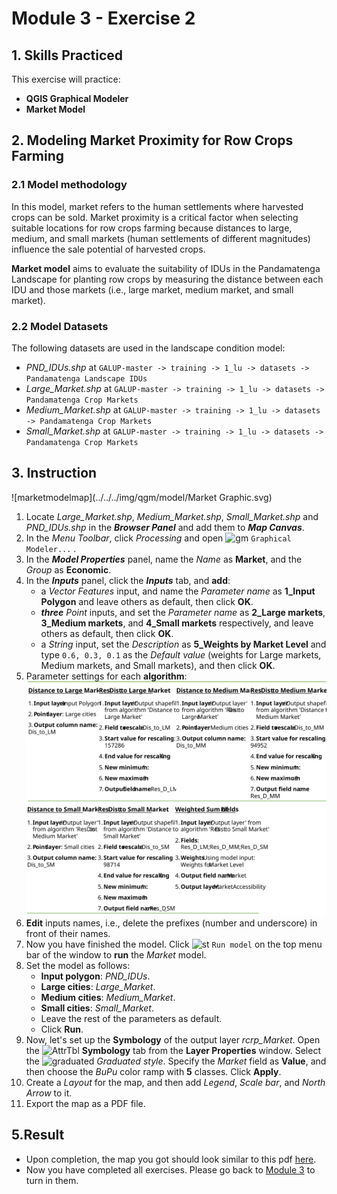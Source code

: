 # Module 3 - Exercise 2

## 1. Skills Practiced

This exercise will practice:

- **QGIS Graphical Modeler**
- **Market Model**

## 2. Modeling Market Proximity for Row Crops Farming

### 2.1 Model methodology

In this model, market refers to the human settlements where harvested crops
can be sold.
Market proximity is a critical factor when selecting suitable locations for
row crops farming because distances to large, medium, and small markets
(human settlements of different magnitudes) influence the sale potential of
harvested crops.

**Market model** aims to evaluate the suitability of IDUs in the Pandamatenga Landscape for planting row crops by measuring the distance between each IDU and
those markets (i.e., large market, medium market, and small market).

### 2.2 Model Datasets

The following datasets are used in the landscape condition model:

- _PND\_IDUs.shp_ at
  `GALUP-master -> training -> 1_lu -> datasets -> Pandamatenga Landscape IDUs`
- _Large\_Market.shp_ at
  `GALUP-master -> training -> 1_lu -> datasets -> Pandamatenga Crop Markets`
- _Medium\_Market.shp_ at
  `GALUP-master -> training -> 1_lu -> datasets -> Pandamatenga Crop Markets`
- _Small\_Market.shp_ at
  `GALUP-master -> training -> 1_lu -> datasets -> Pandamatenga Crop Markets`

## 3. Instruction

![marketmodelmap](../../../img/qgm/model/Market Graphic.svg)

1. Locate _Large\_Market.shp_, _Medium\_Market.shp_, _Small\_Market.shp_ and
   _PND\_IDUs.shp_ in the **_Browser Panel_** and add them to
   **_Map Canvas_**.
2. In the _Menu Toolbar_, click _Processing_ and open
   ![gm](../../../img/gui/icon/processingModel.svg) `Graphical Modeler...` .
3. In the **_Model Properties_** panel, name the _Name_ as **Market**, and
   the _Group_ as **Economic**.
4. In the **_Inputs_** panel, click the **_Inputs_** tab, and **add**:
   - a _Vector Features_ input, and name the _Parameter name_ as
     **1_Input Polygon** and leave others as default, then click **OK**.
   - ***three*** _Point_ inputs, and set the _Parameter name_ as
     **2_Large markets**, **3_Medium markets**, and **4_Small markets**
     respectively, and leave others as default, then click **OK**.
   - a _String_ input, set the _Description_ as
     **5_Weights by Market Level** and type `0.6, 0.3, 0.1` as the
     _Default value_ (weights for Large markets, Medium markets, and Small
     markets), and then click **OK**.
5. Parameter settings for each **algorithm**:<br>
   ![m1](../../../img/qgm/algtbl/m3_e2_market.svg)
6. **Edit** inputs names, i.e., delete the prefixes (number and underscore) in
   front of their names.
7. Now you have finished the model.
   Click ![st](../../../img/gui/icon/mActionStart.svg) `Run model`  on the top menu
   bar of the window to **run** the _Market_ model.
8. Set the model as follows:
   - **Input polygon**: _PND\_IDUs_.
   - **Large cities**: _Large\_Market_.
   - **Medium cities**: _Medium\_Market_.
   - **Small cities**: _Small\_Market_.
   - Leave the rest of the parameters as default.
   - Click **Run**.
9. Now, let's set up the **Symbology** of the output layer _rcrp\_Market_.
   Open the
   <img src="../../../img/gui/icon/symbology.svg" alt= "AttrTbl" width="20">
   **Symbology** tab from the **Layer Properties** window.
   Select the ![graduated](../../../img/gui/icon/rendererGraduatedSymbol.svg)
   *Graduated style*.
   Specify the _Market_ field as **Value**, and then choose the _BuPu_ color
   ramp with **5** classes.
   Click **Apply**.
10. Create a _Layout_ for the map, and then add _Legend_, _Scale bar_, and
    _North Arrow_ to it.
11. Export the map as a PDF file.

## 5.Result

- Upon completion, the map you got should look similar to this pdf
  [here](../pdf_maps/rcrp_MarketPND.pdf).
- Now you have completed all exercises. Please go back to
  [Module 3](https://github.com/mogaetkpp/GALUP/blob/master/training/1_lu/modules/module3.md#5-Exercises) to turn in them.
